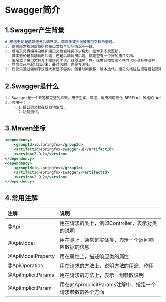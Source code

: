 # Swagger简介

## 1.Swagger产生背景
```markdown
# 相信无论是前端还是后端开发，都或多或少地被接口文档折磨过。
1. 前端经常抱怨后端给的接口文档与实际情况不一致。
2. 后端又觉得编写及维护接口文档会耗费不少精力，经常来不及更新。
 - 其实无论是前端调用后端，还是后端调用后端，都期望有一个好的接口文档。
 - 但是这个接口文档对于程序员来说，就跟注释一样，经常会抱怨别人写的代码没有写注释，
 - 然而自己写起代码起来，最讨厌的，也是写注释。
3. 仅仅只通过强制来规范大家是不够的，随着时间推移，版本迭代，接口文档往往很容易就跟不上代码了。
```

## 2.Swagger是什么
```markdown
1. Swagger是一个规范和完整的框架，用于生成、描述、调用和可视化 RESTful 风格的 Web 服务。
2. 可用于：
    - 1.接口的文档在线自动生成、
    - 2.功能测试。
```


## 3.Maven坐标
```xml
<dependency>
    <groupId>io.springfox</groupId>
    <artifactId>springfox-swagger-ui</artifactId>
    <version>2.9.2</version> 
</dependency> 
<dependency>
    <groupId>io.springfox</groupId>
    <artifactId>springfox-swagger2</artifactId> 
    <version>2.9.2</version>
</dependency>
```

## 4.常用注解
| 注解               | 说明                                                     |
| :----------------- | :------------------------------------------------------- |
| @Api               | 用在请求的类上，例如Controller，表示对类的说明           |
| @ApiModel          | 用在类上，通常是实体类，表示一个返回响应数据的信息       |
| @ApiModelProperty  | 用在属性上，描述响应类的属性                             |
| @ApiOperation      | 用在请求的方法上，说明方法的用途、作用                   |
| @ApiImplicitParams | 用在请求的方法上，表示一组参数说明                       |
| @ApiImplicitParam  | 用在@ApilmplicitParams注解中，指定一个请求参数的各个方面 |